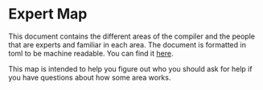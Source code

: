 # Expert Map

This document contains the different areas of the compiler and the people that
are experts and familiar in each area. The document is formatted in toml to be
machine readable.
You can find it [here](map.toml).

This map is intended to help you figure out who you should ask for help if you
have questions about how some area works.
